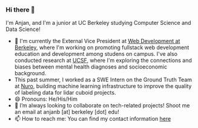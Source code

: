 ### Hi there 👋

I'm Anjan, and I'm a junior at UC Berkeley studying Computer Science and Data Science! 
- 🔭 I'm currently the External Vice President at [Web Development at Berkeley](https://webatberkeley.org/), where I'm working on promoting fullstack web development education and development among studens on campus. I've also conducted research at [UCSF](https://honglab.ucsf.edu/), where I'm exploring the connections and biases between mental health diagnoses and socioeconomic background.
- This past summer, I worked as a SWE Intern on the Ground Truth Team at [Nuro](https://nuro.ai/), building machine learning infrastructure to improve the quality of labeling data for lidar cuboid projects.
- 😄 Pronouns: He/His/Him
- 👯 I’m always looking to collaborate on tech-related projects! Shoot me an email at anjanb [at] berkeley [dot] edu!
- 📫 How to reach me: You can find my contact information [here](https://anjanbharadwaj.com)



<!--
**anjanbharadwaj/anjanbharadwaj** is a ✨ _special_ ✨ repository because its `README.md` (this file) appears on your GitHub profile.

Here are some ideas to get you started:

- 🔭 I’m currently working on ...
- 🌱 I’m currently learning ...
- 👯 I’m looking to collaborate on ...
- 🤔 I’m looking for help with ...
- 💬 Ask me about ...
- 📫 How to reach me: ...
- 😄 Pronouns: ...
- ⚡ Fun fact: ...
-->
